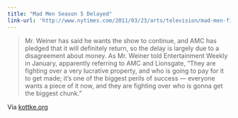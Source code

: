 ```yaml
---
title: "Mad Men Season 5 Delayed"
link-url: 'http://www.nytimes.com/2011/03/23/arts/television/mad-men-fifth-season-date-is-uncertain.html'
---
```

<p><meta charset="utf-8"></p>
<blockquote><p>Mr. Weiner has said he wants the show to continue, and AMC has pledged that it will definitely return, so the delay is largely due to a disagreement about money. As Mr. Weiner told Entertainment Weekly in January, apparently referring to AMC and Lionsgate, “They are fighting over a very lucrative property, and who is going to pay for it to get made; it’s one of the biggest perils of success — everyone wants a piece of it now, and they are fighting over who is gonna get the biggest chunk.”</p></blockquote>
<p>Via <a href="http://kottke.org/11/03/mad-men-season-five-delayed">kottke.org</a></p>
